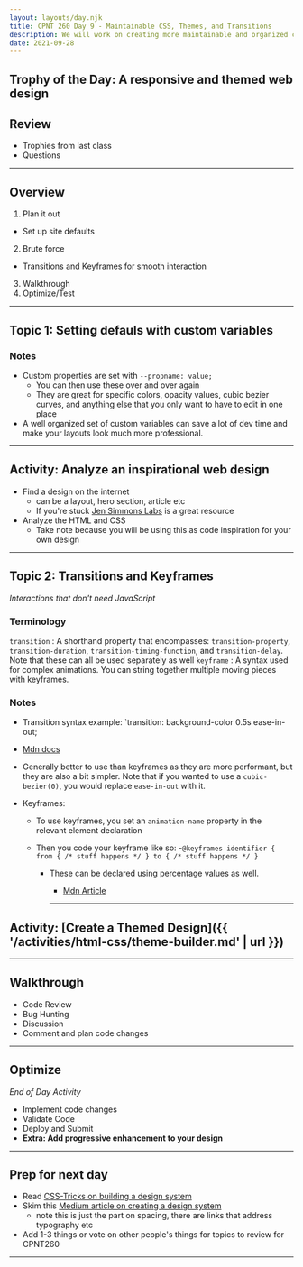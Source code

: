 ```yaml
---
layout: layouts/day.njk
title: CPNT 260 Day 9 - Maintainable CSS, Themes, and Transitions
description: We will work on creating more maintainable and organized css code, using custom variables to create well organized themes, and tweak pseudo classes using transitions for stylized user interaction.
date: 2021-09-28
---
```


## Trophy of the Day: A responsive and themed web design

## Review

- Trophies from last class
- Questions

---

## Overview

1. Plan it out

- Set up site defaults

2. Brute force

- Transitions and Keyframes for smooth interaction

3. Walkthrough
4. Optimize/Test

---

## Topic 1: Setting defauls with custom variables

### Notes

- Custom properties are set with `--propname: value;`
  - You can then use these over and over again
  - They are great for specific colors, opacity values, cubic bezier curves, and
    anything else that you only want to have to edit in one place
- A well organized set of custom variables can save a lot of dev time and make your layouts look much more professional.

---

## Activity: Analyze an inspirational web design

- Find a design on the internet
  - can be a layout, hero section, article etc
  - If you're stuck [Jen Simmons Labs](https://labs.jensimmons.com/) is a great resource
- Analyze the HTML and CSS
  - Take note because you will be using this as code inspiration for your own design

---

## Topic 2: Transitions and Keyframes

_Interactions that don't need JavaScript_

### Terminology

`transition`
: A shorthand property that encompasses: `transition-property`, `transition-duration`, `transition-timing-function`, and `transition-delay`. Note that these can all be used separately as well
`keyframe`
: A syntax used for complex animations. You can string together multiple moving pieces with keyframes.

### Notes

- Transition syntax example: `transition: background-color 0.5s ease-in-out;
- [Mdn docs](https://developer.mozilla.org/en-US/docs/Web/CSS/transition)
- Generally better to use than keyframes as they are more performant, but they are also a bit simpler. Note that if you wanted to use a `cubic-bezier(0)`, you would replace `ease-in-out` with it.

- Keyframes:

  - To use keyframes, you set an `animation-name` property in the relevant element declaration
  - Then you code your keyframe like so: -`@keyframes identifier { from { /* stuff happens */ } to { /* stuff happens */ }`

    - These can be declared using percentage values as well.

      - [Mdn Article](https://developer.mozilla.org/en-US/docs/Web/CSS/@keyframes)

      ***

## Activity: [Create a Themed Design]({{  '/activities/html-css/theme-builder.md' | url }})

---

## Walkthrough

- Code Review
- Bug Hunting
- Discussion
- Comment and plan code changes

---

## Optimize

_End of Day Activity_

- Implement code changes
- Validate Code
- Deploy and Submit
- **Extra: Add progressive enhancement to your design**

---

## Prep for next day

- Read [CSS-Tricks on building a design system](https://css-tricks.com/design-systems-building-future/)
- Skim this [Medium article on creating a design system](https://medium.com/codyhouse/create-your-design-system-part-4-spacing-895c9213e2b9)
  - note this is just the part on spacing, there are links that address typography etc
- Add 1-3 things or vote on other people's things for topics to review for CPNT260

---
